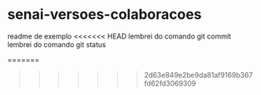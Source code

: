 # senai-versoes-colaboracoes

readme de exemplo
<<<<<<< HEAD
lembrei do comando git commit 
lembrei do comando git status

=======
>>>>>>> 2d63e849e2be9da81af9169b367fd62fd3069309
